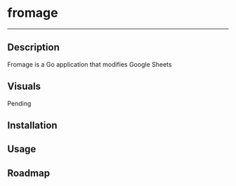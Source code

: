 # fromage

***
## Description
Fromage is a Go application that modifies Google Sheets


## Visuals
Pending

## Installation

## Usage

## Roadmap

